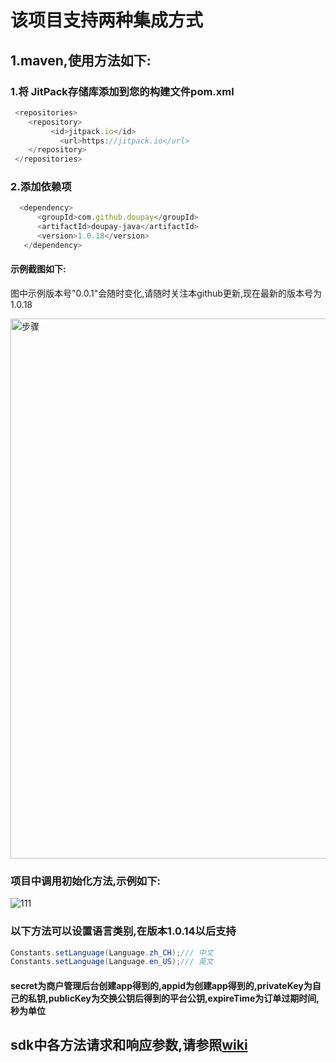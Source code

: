 # 该项目支持两种集成方式


## 1.maven,使用方法如下:

### 1.将 JitPack存储库添加到您的构建文件pom.xml

```javascript
 <repositories>
	<repository>
	     <id>jitpack.io</id>
		   <url>https://jitpack.io</url>
	</repository>
 </repositories>
```

###  2.添加依赖项

```javascript
  <dependency>
	  <groupId>com.github.doupay</groupId>
	  <artifactId>doupay-java</artifactId>
	  <version>1.0.18</version>
   </dependency>
```
#### 示例截图如下:
图中示例版本号"0.0.1"会随时变化,请随时关注本github更新,现在最新的版本号为1.0.18

<img width="864" alt="步骤" src="https://user-images.githubusercontent.com/86946898/124468680-feed5b80-ddcb-11eb-927f-c10855eeaf86.png">

### 项目中调用初始化方法,示例如下:

![111](https://user-images.githubusercontent.com/86946898/128279082-9869ff2e-e370-4cb4-b5f9-944f4a33389c.png)

### 以下方法可以设置语言类别,在版本1.0.14以后支持

```java
Constants.setLanguage(Language.zh_CH);/// 中文
Constants.setLanguage(Language.en_US);/// 英文
```
#### secret为商户管理后台创建app得到的,appid为创建app得到的,privateKey为自己的私钥,publicKey为交换公钥后得到的平台公钥,expireTime为订单过期时间,秒为单位

## sdk中各方法请求和响应参数,请参照[wiki](https://github.com/doupay/doupay-java/wiki)

<!-- ## 2.jar包引入
   ### 1.1 把jar包拖入项目,如下图所示:jar包在文件中即DouPaySdk.jar,也可以自己用源代码打包
   
   <img width="1488" alt="1111" src="https://user-images.githubusercontent.com/86946898/127596834-639f94c0-e775-4911-9433-f976589852ee.png">
   
  ### 1.2 pom.xml配置文件中添加以下依赖,代码和截图见下方
  
   ```javascript
        <dependency>
            <groupId>com.github.doupay</groupId>
            <artifactId>doupay-java</artifactId>
            <version>1.0.8</version>
            <scope>system</scope>
            <systemPath>${basedir}/src/main/resources/lib/DouPaySDK.jar</systemPath>
        </dependency>
   ```
   
<img width="1644" alt="222" src="https://user-images.githubusercontent.com/86946898/127596733-766e8f04-8cd6-4d86-bc1a-d52e5c6e7213.png">

### 项目中调用初始化方法,示例如下:

![111](https://user-images.githubusercontent.com/86946898/128279082-9869ff2e-e370-4cb4-b5f9-944f4a33389c.png)

#### secret为商户管理后台创建app得到的,appid为创建app得到的,privateKey为自己的私钥,publicKey为交换公钥后得到的平台公钥,expireTime为订单过期时间,秒为单位

## sdk中各方法请求和响应参数,请参照[wiki](https://github.com/doupay/doupay-java/wiki)

 -->
